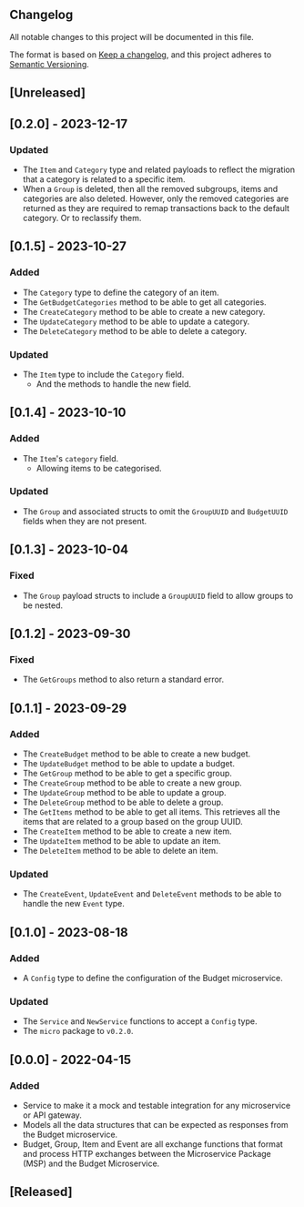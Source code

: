 ## Changelog
All notable changes to this project will be documented in this file.

The format is based on [Keep a changelog](https://keepachangelog.com/en/1.0.0/),
and this project adheres to [Semantic Versioning](https://semver.org/spec/v2.0.0.html).

## [Unreleased]

## [0.2.0] - 2023-12-17

### Updated

- The `Item` and `Category` type and related payloads to reflect the migration
  that a category is related to a specific item.
- When a `Group` is deleted, then all the removed subgroups, items and
  categories are also deleted. However, only the removed categories are returned
  as they are required to remap transactions back to the default category. Or
  to reclassify them.

## [0.1.5] - 2023-10-27

### Added

- The `Category` type to define the category of an item.
- The `GetBudgetCategories` method to be able to get all categories.
- The `CreateCategory` method to be able to create a new category.
- The `UpdateCategory` method to be able to update a category.
- The `DeleteCategory` method to be able to delete a category.

### Updated

- The `Item` type to include the `Category` field.
  - And the methods to handle the new field.

## [0.1.4] - 2023-10-10

### Added

- The `Item`'s `category` field.
  - Allowing items to be categorised.

### Updated

- The `Group` and associated structs to omit the `GroupUUID` and `BudgetUUID`
  fields when they are not present.

## [0.1.3] - 2023-10-04

### Fixed

- The `Group` payload structs to include a `GroupUUID` field to allow groups
  to be nested.

## [0.1.2] - 2023-09-30

### Fixed

- The `GetGroups` method to also return a standard error.

## [0.1.1] - 2023-09-29

### Added

- The `CreateBudget` method to be able to create a new budget.
- The `UpdateBudget` method to be able to update a budget.
- The `GetGroup` method to be able to get a specific group.
- The `CreateGroup` method to be able to create a new group.
- The `UpdateGroup` method to be able to update a group.
- The `DeleteGroup` method to be able to delete a group.
- The `GetItems` method to be able to get all items. This retrieves all the
  items that are related to a group based on the group UUID.
- The `CreateItem` method to be able to create a new item.
- The `UpdateItem` method to be able to update an item.
- The `DeleteItem` method to be able to delete an item.

### Updated

- The `CreateEvent`, `UpdateEvent` and `DeleteEvent` methods to be able to
  handle the new `Event` type.

## [0.1.0] - 2023-08-18

### Added

- A `Config` type to define the configuration of the Budget microservice.

### Updated

- The `Service` and `NewService` functions to accept a `Config` type.
- The `micro` package to `v0.2.0`.

## [0.0.0] - 2022-04-15

### Added

- Service to make it a mock and testable integration for any microservice 
or API gateway.
- Models all the data structures that can be expected as responses from
the Budget microservice.
- Budget, Group, Item and Event are all exchange functions that format 
and process HTTP exchanges between the Microservice Package (MSP) and the
Budget Microservice.

## [Released]
